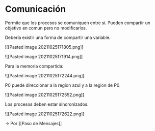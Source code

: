 # Comunicación

Permite que los procesos se comuniquen entre si. Pueden  compartir un objetivo en comun pero no modificarlos.

Debería existir una forma de compartir una variable.

![[Pasted image 20211025171805.png]]

![[Pasted image 20211025171914.png]]

Para la memoria compartida:

![[Pasted image 20211025172244.png]]

P0 puede direccionar a la region azul y a la region de P0.

![[Pasted image 20211025172552.png]]

Los procesos deben estar sincronizados.

![[Pasted image 20211025172622.png]]

-> Por [[Paso de Mensajes]]